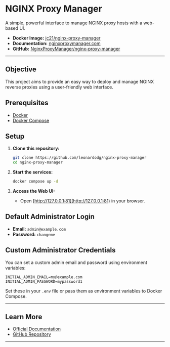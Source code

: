 # NGINX Proxy Manager

A simple, powerful interface to manage NGINX proxy hosts with a web-based UI.

- **Docker Image:** [jc21/nginx-proxy-manager](https://hub.docker.com/r/jc21/nginx-proxy-manager)
- **Documentation:** [nginxproxymanager.com](https://nginxproxymanager.com/)
- **GitHub:** [NginxProxyManager/nginx-proxy-manager](https://github.com/NginxProxyManager/nginx-proxy-manager)

---

## Objective

This project aims to provide an easy way to deploy and manage NGINX reverse proxies using a user-friendly web interface.

## Prerequisites

- [Docker](https://docs.docker.com/get-docker/)
- [Docker Compose](https://docs.docker.com/compose/)

## Setup

1. **Clone this repository:**
    ```sh
    git clone https://github.com/leonardodg/nginx-proxy-manager
    cd nginx-proxy-manager
    ```

2. **Start the services:**
    ```sh
    docker compose up -d
    ```

3. **Access the Web UI:**
    - Open [http://127.0.0.1:81](http://127.0.0.1:81) in your browser.

## Default Administrator Login

- **Email:** `admin@example.com`
- **Password:** `changeme`

## Custom Administrator Credentials

You can set a custom admin email and password using environment variables:

```env
INITIAL_ADMIN_EMAIL=my@example.com
INITIAL_ADMIN_PASSWORD=mypassword1
```

Set these in your `.env` file or pass them as environment variables to Docker Compose.

---

## Learn More

- [Official Documentation](https://nginxproxymanager.com/)
- [GitHub Repository](https://github.com/NginxProxyManager/nginx-proxy-manager)

---